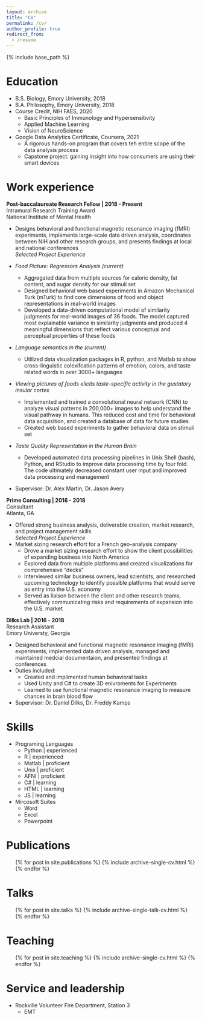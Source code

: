 ```yaml
---
layout: archive
title: "CV"
permalink: /cv/
author_profile: true
redirect_from:
  - /resume
---
```


{% include base_path %}

Education
======
* B.S. Biology, Emory University, 2018
* B.A. Philosophy, Emory University, 2018
* Course Credit, NIH FAES, 2020
  * Basic Principles of Immunology and Hypersensitivity
  * Applied Machine Learning
  * Vision of NeuroScience 
* Google Data Analytics Certificate, Coursera, 2021
  * A rigorous hands-on program that covers teh entire scope of the data analysis process
  * Capstone project: gaining insight into how consumers are using their smart devices


Work experience
======
**Post-baccalaureate Research Fellow &#124; 2018 - Present**  
Intramural Research Training Award  
National Institute of Mental Health  
* Designs behavioral and functional magnetic resonance imaging (fMRI) experiments, implements large-scale data driven analysis, coordinates between NIH and other research groups, and presents findings at local and national conferences  
*Selected Project Experience*  
* *Food Picture: Regressors Analysis (current)*
  * Aggregated data from multiple sources for caloric density, fat content, and sugar density for our stimuli set
  * Designed behavioral web based experiments in Amazon Mechanical Turk (mTurk) to find core dimensions of food and object representations in real-world images
  * Developed a data-driven computational model of similarity judgments for real-world images of 36 foods. The model captured most explainable variance in similarity judgments and produced 4 meaningful dimensions that reflect various conceptual and perceptual properties of these foods
* *Language semantics in the (current)*
  * Utilized data visualization packages in R, python, and Matlab to show cross-linguistic colexifcation patterns of emotion, colors, and taste related words in over 3000+ languages
* *Viewing pictures of foods elicits taste-specific activity in the gustatory insular cortex*
  * Implemented and trained a convolutional neural network (CNN) to analyze visual patterns in 200,000+ images to help understand the visual pathway in humans. This reduced cost and time for behavioral data acquisition, and created a database of data for future studies
  * Created web based experiments to gather behavioral data on stimuli set 
* *Taste Quality Representation in the Human Brain*
  * Developed automated data processing pipelines in Unix Shell (bash), Python, and RStudio to improve data processing time by four fold. The code ultimately decreased constant user input and improved data processing and management

* Supervisor: Dr. Alex Martin, Dr. Jason Avery

**Prime Consulting &#124; 2016 - 2018**  
Consultant  
Atlanta, GA  
* Offered strong business analysis, deliverable creation, market research, and project management skills  
*Selected Project Experience*  
* Market sizing research effort for a French geo-analysis company
  * Drove a market sizing research effort to show the client possibilities of expanding business into North America
  * Explored data from multiple platforms and created visualizations for comprehensive “decks”
  * Interviewed similar business owners, lead scientists, and researched upcoming technology to identify possible platforms that would serve as entry into the U.S. economy
  * Served as liaison between the client and other research teams, effectively communicating risks and requirements of expansion into the U.S. market 

  
**Dilks Lab &#124; 2016 - 2018**  
Research Assistant  
Emory Universty, Georgia  
* Designed behavioral and functional magnetic resonance imaging (fMRI) experiments, implemented data driven analysis, managed and maintained medcial documentaion, and presented findings at conferences
* Duties included:
  * Created and implimented human behavioral tasks 
  * Used Unity and C# to create 3D enivroments for Experiments 
  * Learned to use functional magnetic resonance imaging to measure chances in brain blood flow 
* Supervisor: Dr. Daniel Dilks, Dr. Freddy Kamps 

Skills
======
* Programing Languages
  * Python &#124; experienced
  * R      &#124; experienced 
  * Matlab &#124; proficient 
  * Unix   &#124; proficient
  * AFNI   &#124; proficient
  * C#     &#124; learning
  * HTML   &#124; learning 
  * JS     &#124; learning
* Mircosoft Suites 
  * Word
  * Excel
  * Powerpoint

Publications
======
  <ul>{% for post in site.publications %}
    {% include archive-single-cv.html %}
  {% endfor %}</ul>
  
Talks
======
  <ul>{% for post in site.talks %}
    {% include archive-single-talk-cv.html %}
  {% endfor %}</ul>
  
Teaching
======
  <ul>{% for post in site.teaching %}
    {% include archive-single-cv.html %}
  {% endfor %}</ul>
  
Service and leadership
======
* Rockville Volunteer Fire Department, Station 3
  * EMT
